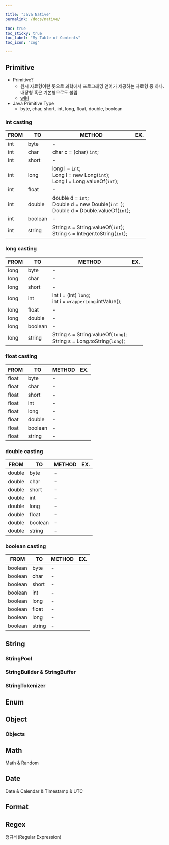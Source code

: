 ```yaml
---

title: "Java Native"
permalink: /docs/native/

toc: true
toc_sticky: true
toc_label: "My Table of Contents"
toc_icon: "cog"

---
```








## Primitive

- Primitive?
  - 원시 자료형이란 뜻으로 과학에서 프로그래밍 언어가 제공하는 자료형 중 하나. 내장형 혹은 기본형으로도 불림 
  - [wiki]([https://ko.wikipedia.org/wiki/%EC%9B%90%EC%8B%9C_%EC%9E%90%EB%A3%8C%ED%98%95](https://ko.wikipedia.org/wiki/원시_자료형))
- Java Primitive Type
  - byte, char, short, int, long, float, double, boolean



### int casting

| FROM | TO      | METHOD                                                       | EX.  |
| ---- | ------- | ------------------------------------------------------------ | ---- |
| int  | byte    | -                                                            |      |
| int  | char    | char c = (char) `int`;                                       |      |
| int  | short   | -                                                            |      |
| int  | long    | long l = `int`;<br />Long l = new Long(`int`);<br />Long l = Long.valueOf(`int`); |      |
| int  | float   | -                                                            |      |
| int  | double  | double d = `int`;<br />Double d = new Double(`int `); <br />Double d = Double.valueOf(`int`); |      |
| int  | boolean | -                                                            |      |
| int  | string  | String s = String.valueOf(`int`);<br />String s = Integer.toString(`int`); |      |



### long casting

| FROM | TO      | METHOD                                                       | EX.  |
| ---- | ------- | ------------------------------------------------------------ | ---- |
| long | byte    | -                                                            |      |
| long | char    | -                                                            |      |
| long | short   | -                                                            |      |
| long | int     | int i = (int) `long`;<br />int i = `wrapperLong`.intValue(); |      |
| long | float   | -                                                            |      |
| long | double  | -                                                            |      |
| long | boolean | -                                                            |      |
| long | string  | String s = String.valueOf(`long`);<br />String s = Long.toString(`long`); |      |



### float casting

| FROM  | TO      | METHOD | EX.  |
| ----- | ------- | ------ | ---- |
| float | byte    | -      |      |
| float | char    | -      |      |
| float | short   | -      |      |
| float | int     | -      |      |
| float | long    | -      |      |
| float | double  | -      |      |
| float | boolean | -      |      |
| float | string  | -      |      |



### double casting

| FROM   | TO      | METHOD | EX.  |
| ------ | ------- | ------ | ---- |
| double | byte    | -      |      |
| double | char    | -      |      |
| double | short   | -      |      |
| double | int     | -      |      |
| double | long    | -      |      |
| double | float   | -      |      |
| double | boolean | -      |      |
| double | string  | -      |      |



### boolean casting

| FROM    | TO     | METHOD | EX.  |
| ------- | ------ | ------ | ---- |
| boolean | byte   | -      |      |
| boolean | char   | -      |      |
| boolean | short  | -      |      |
| boolean | int    | -      |      |
| boolean | long   | -      |      |
| boolean | float  | -      |      |
| boolean | long   | -      |      |
| boolean | string | -      |      |



## String





### StringPool



### StringBuilder & StringBuffer



### StringTokenizer



## Enum



## Object

### Objects



## Math

Math & Random



## Date

Date & Calendar & Timestamp & UTC



## Format



## Regex

정규식(Regular Expression)

